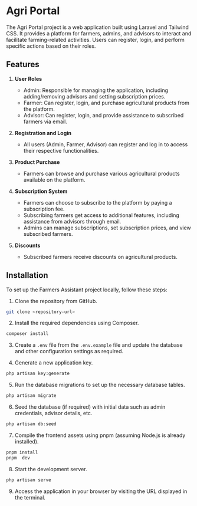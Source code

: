 # Agri Portal

The Agri Portal project is a web application built using Laravel and Tailwind CSS. It provides a platform for farmers, admins, and advisors to interact and facilitate farming-related activities. Users can register, login, and perform specific actions based on their roles.

## Features

1. **User Roles**
   - Admin: Responsible for managing the application, including adding/removing advisors and setting subscription prices.
   - Farmer: Can register, login, and purchase agricultural products from the platform.
   - Advisor: Can register, login, and provide assistance to subscribed farmers via email.

2. **Registration and Login**
   - All users (Admin, Farmer, Advisor) can register and log in to access their respective functionalities.

3. **Product Purchase**
   - Farmers can browse and purchase various agricultural products available on the platform.

4. **Subscription System**
   - Farmers can choose to subscribe to the platform by paying a subscription fee.
   - Subscribing farmers get access to additional features, including assistance from advisors through email.
   - Admins can manage subscriptions, set subscription prices, and view subscribed farmers.

5. **Discounts**
   - Subscribed farmers receive discounts on agricultural products.


## Installation

To set up the Farmers Assistant project locally, follow these steps:

1. Clone the repository from GitHub.

```bash
git clone <repository-url>
```

2. Install the required dependencies using Composer.

```bash
composer install
```

3. Create a `.env` file from the `.env.example` file and update the database and other configuration settings as required.

4. Generate a new application key.

```bash
php artisan key:generate
```

5. Run the database migrations to set up the necessary database tables.

```bash
php artisan migrate
```

6. Seed the database (if required) with initial data such as admin credentials, advisor details, etc.

```bash
php artisan db:seed
```

7. Compile the frontend assets using pnpm (assuming Node.js is already installed).

```bash
pnpm install
pnpm  dev
```

8. Start the development server.

```bash
php artisan serve
```

9. Access the application in your browser by visiting the URL displayed in the terminal.
